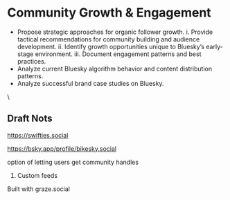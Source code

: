 # Community Growth & Engagement

- Propose strategic approaches for organic follower growth.
	  i. Provide tactical recommendations for community building and audience development.
	  ii. Identify growth opportunities unique to Bluesky’s early-stage environment.
	  iii. Document engagement patterns and best practices.
- Analyze current Bluesky algorithm behavior and content distribution patterns.
- Analyze successful brand case studies on Bluesky.

\
## Draft Nots

https://swifties.social

https://bsky.app/profile/bikesky.social

option of letting users get community handles


1. Custom feeds

Built with graze.social

